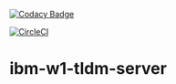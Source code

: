 [![Codacy Badge](https://api.codacy.com/project/badge/Grade/9dd599f73c44457c8aea547c31f61ee4)](https://www.codacy.com/app/mggmanik/ibm-w1-tldm-server?utm_source=github.com&amp;utm_medium=referral&amp;utm_content=stackroute/ibm-w1-tldm-server&amp;utm_campaign=Badge_Grade)

[![CircleCI](https://circleci.com/gh/stackroute/ibm-w1-tldm-server.svg?style=svg)](https://circleci.com/gh/stackroute/ibm-w1-tldm-server)
# ibm-w1-tldm-server
